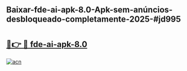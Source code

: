 ## Baixar-fde-ai-apk-8.0-Apk-sem-anúncios-desbloqueado-completamente-2025-#jd995

# <h2><a href="https://ainizakaria.my?title=fde-ai-apk-8.0&ref=20M">🔗👉 🔴 fde-ai-apk-8.0</a></h2>

[![acn](https://github.com/user-attachments/assets/0f9c940e-d8b0-45ae-aac7-cd30a18b3e1c)](https://ainizakaria.my?title=fde-ai-apk-8.0&ref=20M)

